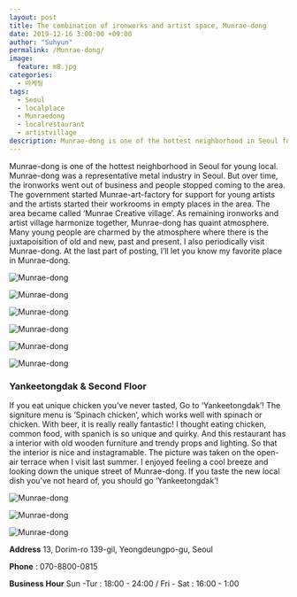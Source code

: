 ```yaml
---
layout: post
title: The combination of ironworks and artist space, Munrae-dong
date: 2019-12-16 3:00:00 +09:00
author: "Suhyun"
permalink: /Munrae-dong/
image:
  feature: m8.jpg
categories:
  - 마케팅
tags:
  - Seoul
  - localplace
  - Munraedong
  - localrestaurant
  - artistvillage
description: Munrae-dong is one of the hottest neighborhood in Seoul for young local. Munrae-dong was a representative metal industry in Seoul. But over time, the ironworks went out of business and people stopped coming to the area.
---
```




Munrae-dong is one of the hottest neighborhood in Seoul for young local. Munrae-dong was a representative metal industry in Seoul. But over time, the ironworks went out of business and people stopped coming to the area. The government started Munrae-art-factory for support for young artists and the artists started their workrooms in empty places in the area. The area became called ‘Munrae Creative village’. As remaining ironworks and artist village harmonize together, Munrae-dong has quaint atmosphere. Many young people are charmed by the atmosphere where there is the juxtapoisition of old and new, past and present. I also periodically visit Munrae-dong. At the last part of posting, I’ll let you know my favorite place in Munrae-dong.

![Munrae-dong](/img1/02/m11.jpg)

![Munrae-dong](/img1/02/m12.jpg)

![Munrae-dong](/img1/02/m9.jpg)

![Munrae-dong](/img1/02/m7.jpg)

![Munrae-dong](/img1/02/m6.jpg)

![Munrae-dong](/img1/02/m5.jpg)

 

### Yankeetongdak & Second Floor

If you eat unique chicken you’ve never tasted, Go to ‘Yankeetongdak’! The signiture menu is ‘Spinach chicken’, which works well with spinach or chicken. With beer, it is really really fantastic! I thought eating chicken, common food, with spanich is so unique and quirky. And this restaurant has a interior with old wooden furniture and trendy props and lighting. So that the interior is nice and instagramable. The picture was taken on the open-air terrace when I visit last summer. I enjoyed feeling a cool breeze and looking down the unique street of Munrae-dong. If you taste the new local dish you’ve not heard of, you should go ‘Yankeetongdak’! 

![Munrae-dong](/img1/02/m1.jpg)

![Munrae-dong](/img1/02/m2.jpg)

![Munrae-dong](/img1/02/m14.jpg)



**Address** 13, Dorim-ro 139-gil, Yeongdeungpo-gu, Seoul

**Phone** : 070-8800-0815

**Business Hour** Sun -Tur : 18:00 - 24:00 / Fri - Sat : 16:00 - 1:00







